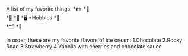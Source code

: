 A list of my favorite things: 
*👪 
 *🐹  
 *🐺 
 *👶 
*🖥️ 
*Hobbies 
  *🥘  
    *🗂️ 
  *👟  

In order, these are my favorite flavors of ice cream: 
1.Chocolate 
2.Rocky Road 
3.Strawberry 
4.Vannila with cherries and chocolate sauce 
    
  
     





  




 






 





